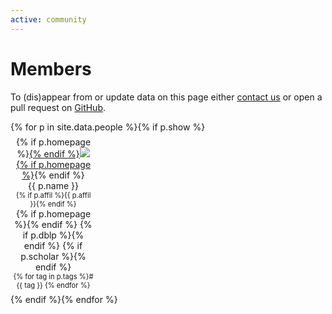 ```yaml
---
active: community
---
```


# Members

To (dis)appear from or update data on this page either [contact us](website) or open a pull request on [GitHub](contribute).

<div class="row justify-content-around">
{% for p in site.data.people %}{% if p.show %}
<figure style="text-align: center; margin: 0.5em 0.25em; width: 130px">
<picture style="max-width: 120px; max-height: 120px;">
  {% if p.homepage %}<a href="{{ p.homepage }}" style="max-width: 100%; max-height: inherit;">{% endif %}<img class="rounded img-thumbnail" style="max-width: 100%; max-height: inherit;" src="{{ p.img | relative_url }}" onerror="this.onerror=null; this.src='{{ "/profile_images/empty.jpg" | relative_url }}'" />{% if p.homepage %}</a>{% endif %}
</picture>
<figcaption>{{ p.name }}</figcaption>
<figcaption style="font-size: 80%;">{% if p.affil %}{{ p.affil }}{% endif %}</figcaption>
<figcaption>{% if p.homepage %}<a href="{{ p.homepage }}"><i class="fas fa-home"></i></a>{% endif %} {% if p.dblp %}<a href="{{ p.dblp }}"><i class="ai ai-dblp"></i></a>{% endif %} {% if p.scholar %}<a href="{{ p.scholar }}"><i class="ai ai-google-scholar"></i></a>{% endif %}</figcaption>
<figcaption style="font-size: 80%;">{% for tag in p.tags %}#{{ tag }} {% endfor %}</figcaption>
</figure>{% endif %}{% endfor %}
</div>
